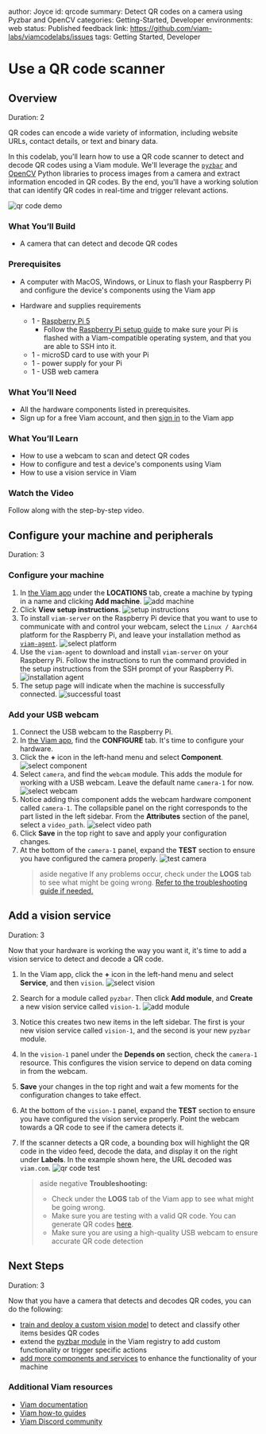 author: Joyce
id: qrcode
summary: Detect QR codes on a camera using Pyzbar and OpenCV
categories: Getting-Started, Developer
environments: web
status: Published
feedback link: https://github.com/viam-labs/viamcodelabs/issues
tags: Getting Started, Developer

# Use a QR code scanner

<!-- ------------------------ -->

## Overview

Duration: 2

QR codes can encode a wide variety of information, including website URLs, contact details, or text and binary data.

In this codelab, you'll learn how to use a QR code scanner to detect and decode QR codes using a Viam module. We'll leverage the [`pyzbar`](https://pypi.org/project/pyzbar/) and [OpenCV](https://pypi.org/project/opencv-python/) Python libraries to process images from a camera and extract information encoded in QR codes. By the end, you'll have a working solution that can identify QR codes in real-time and trigger relevant actions.

![qr code demo](assets/qrCodeDemo.png)

### What You’ll Build

- A camera that can detect and decode QR codes

### Prerequisites

- A computer with MacOS, Windows, or Linux to flash your Raspberry Pi and configure the device's components using the Viam app
- Hardware and supplies requirements

  - 1 - [Raspberry Pi 5](https://www.amazon.com/Raspberry-Single-2-4GHz-Quad-core-Cortex-A76/dp/B0CLV7DFD2)
    - Follow the [Raspberry Pi setup guide](https://docs.viam.com/installation/prepare/rpi-setup/) to make sure your Pi is flashed with a Viam-compatible operating system, and that you are able to SSH into it.
  - 1 - microSD card to use with your Pi
  - 1 - power supply for your Pi
  - 1 - USB web camera

### What You’ll Need

- All the hardware components listed in prerequisites.
- Sign up for a free Viam account, and then [sign in](https://app.viam.com/fleet/dashboard) to the Viam app

### What You’ll Learn

- How to use a webcam to scan and detect QR codes
- How to configure and test a device's components using Viam
- How to use a vision service in Viam

### Watch the Video

Follow along with the step-by-step video.

<!-- ------------------------ -->

## Configure your machine and peripherals

Duration: 3

### Configure your machine

1. In [the Viam app](https://app.viam.com/fleet/dashboard) under the **LOCATIONS** tab, create a machine by typing in a name and clicking **Add machine**.
   ![add machine](assets/addMachine.png)
1. Click **View setup instructions**.
   ![setup instructions](assets/awaiting.png)
1. To install `viam-server` on the Raspberry Pi device that you want to use to communicate with and control your webcam, select the `Linux / Aarch64` platform for the Raspberry Pi, and leave your installation method as [`viam-agent`](https://docs.viam.com/how-tos/provision-setup/#install-viam-agent).
   ![select platform](assets/platform.png)
1. Use the `viam-agent` to download and install `viam-server` on your Raspberry Pi. Follow the instructions to run the command provided in the setup instructions from the SSH prompt of your Raspberry Pi.
   ![installation agent](assets/ssh.png)
1. The setup page will indicate when the machine is successfully connected.
   ![successful toast](assets/success.png)

### Add your USB webcam

1. Connect the USB webcam to the Raspberry Pi.
1. In [the Viam app](https://app.viam.com/robots), find the **CONFIGURE** tab. It's time to configure your hardware.
1. Click the **+** icon in the left-hand menu and select **Component**.
   ![select component](assets/component.png)
1. Select `camera`, and find the `webcam` module. This adds the module for working with a USB webcam. Leave the default name `camera-1` for now.
   ![select webcam](assets/camera.png)
1. Notice adding this component adds the webcam hardware component called `camera-1`. The collapsible panel on the right corresponds to the part listed in the left sidebar. From the **Attributes** section of the panel, select a `video_path`.
   ![select video path](assets/videoPath.png)
1. Click **Save** in the top right to save and apply your configuration changes.
1. At the bottom of the `camera-1` panel, expand the **TEST** section to ensure you have configured the camera properly.
   ![test camera](assets/test.png)
   > aside negative
   > If any problems occur, check under the **LOGS** tab to see what might be going wrong. [Refer to the troubleshooting guide if needed.](https://docs.viam.com/components/camera/webcam/#troubleshooting)

<!-- ------------------------ -->

## Add a vision service

Duration: 3

Now that your hardware is working the way you want it, it's time to add a vision service to detect and decode a QR code.

1. In the Viam app, click the **+** icon in the left-hand menu and select **Service**, and then `vision`.
   ![select vision](assets/vision.png)
1. Search for a module called `pyzbar`. Then click **Add module**, and **Create** a new vision service called `vision-1`.
   ![add module](assets/pyzbar.png)
1. Notice this creates two new items in the left sidebar. The first is your new vision service called `vision-1`, and the second is your new `pyzbar` module.
1. In the `vision-1` panel under the **Depends on** section, check the `camera-1` resource. This configures the vision service to depend on data coming in from the webcam.
1. **Save** your changes in the top right and wait a few moments for the configuration changes to take effect.
1. At the bottom of the `vision-1` panel, expand the **TEST** section to ensure you have configured the vision service properly. Point the webcam towards a QR code to see if the camera detects it.
1. If the scanner detects a QR code, a bounding box will highlight the QR code in the video feed, decode the data, and display it on the right under **Labels**. In the example shown here, the URL decoded was `viam.com`.
   ![qr code test](assets/qrCodeTest.png)

   > aside negative
   > **Troubleshooting:**
   >
   > - Check under the **LOGS** tab of the Viam app to see what might be going wrong.
   > - Make sure you are testing with a valid QR code. You can generate QR codes [here](https://qrnobs.com/).
   > - Make sure you are using a high-quality USB webcam to ensure accurate QR code detection

<!-- ------------------------ -->

## Next Steps

Duration: 3

Now that you have a camera that detects and decodes QR codes, you can do the following:

- [train and deploy a custom vision model](https://docs.viam.com/how-tos/train-deploy-ml/) to detect and classify other items besides QR codes
- extend the [pyzbar module](https://app.viam.com/module/joyce/pyzbar) in the Viam registry to add custom functionality or trigger specific actions
- [add more components and services](https://docs.viam.com/platform/#the-things-that-make-up-a-machine) to enhance the functionality of your machine

### Additional Viam resources

- [Viam documentation](https://docs.viam.com/)
- [Viam how-to guides](https://docs.viam.com/how-tos/)
- [Viam Discord community](http://discord.gg/viam)
